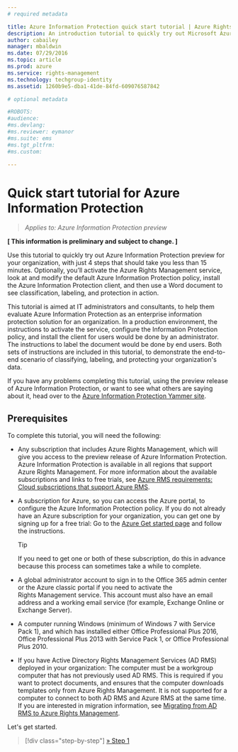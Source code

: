 ```yaml
---
# required metadata

title: Azure Information Protection quick start tutorial | Azure Rights Management
description: An introduction tutorial to quickly try out Microsoft Azure Information Protection for your organization with just 4 steps that should take you less than 15 minutes.
author: cabailey
manager: mbaldwin
ms.date: 07/29/2016
ms.topic: article
ms.prod: azure
ms.service: rights-management
ms.technology: techgroup-identity
ms.assetid: 1260b9e5-dba1-41de-84fd-609076587842

# optional metadata

#ROBOTS:
#audience:
#ms.devlang:
#ms.reviewer: eymanor
#ms.suite: ems
#ms.tgt_pltfrm:
#ms.custom:

---
```


# Quick start tutorial for Azure Information Protection 

>*Applies to: Azure Information Protection preview*

**[ This information is preliminary and subject to change. ]**

Use this tutorial to quickly try out Azure Information Protection preview for your organization, with just 4 steps that should take you less than 15 minutes. Optionally, you’ll activate the Azure Rights Management service, look at and modify the default Azure Information Protection policy, install the Azure Information Protection client, and then use a Word document to see classification, labeling, and protection in action.

This tutorial is aimed at IT administrators and consultants, to help them evaluate Azure Information Protection as an enterprise information protection solution for an organization. In a production environment, the instructions to activate the service, configure the Information Protection policy, and install the client for users would be done by an administrator. The instructions to label the document would be done by end users. Both sets of instructions are included in this tutorial, to demonstrate the end-to-end scenario of classifying, labeling, and protecting your organization's data. 

If you have any problems completing this tutorial, using the preview release of Azure Information Protection, or want to see what others are saying about it, head over to the [Azure Information Protection Yammer site](https://www.yammer.com/askipteam/#/threads/inGroup?type=in_group&feedId=8652489&view=all).

## Prerequisites 
To complete this tutorial, you will need the following:

- Any subscription that includes Azure Rights Management, which will give you access to the preview release of Azure Information Protection. Azure Information Protection is available in all regions that support Azure Rights Management. For more information about the available subscriptions and links to free trials, see [Azure RMS requirements: Cloud subscriptions that support Azure RMS](../get-started/requirements-subscriptions.md).

- A subscription for Azure, so you can access the Azure portal, to configure the Azure Information Protection policy. If you do not already have an Azure subscription for your organization, you can get one by signing up for a free trial: Go to the [Azure Get started page](https://account.windowsazure.com/organization) and follow the instructions.

  > [!TIP] 
  > If you need to get one or both of these subscription, do this in advance because this process can sometimes take a while to complete.

- A global administrator account to sign in to the Office 365 admin center or the Azure classic portal if you need to activate the Rights Management service. This account must also have an email address and a working email service (for example, Exchange Online or Exchange Server).

- A computer running Windows (minimum of Windows 7 with Service Pack 1), and which has installed either Office Professional Plus 2016, Office Professional Plus 2013 with Service Pack 1, or Office Professional Plus 2010. 

- If you have Active Directory Rights Management Services (AD RMS) deployed in your organization: The computer must be a workgroup computer that has not previously used AD RMS. This is required if you want to protect documents, and ensures that the computer downloads templates only from Azure Rights Management. It is not supported for a computer to connect to both AD RMS and Azure RMS at the same time. If you are interested in migration information, see [Migrating from AD RMS to Azure Rights Management](../plan-design/migrate-from-ad-rms-to-azure-rms.md).   

Let's get started.

>[!div class="step-by-step"]
[&#187; Step 1](infoprotect-tutorial-step1.md)


